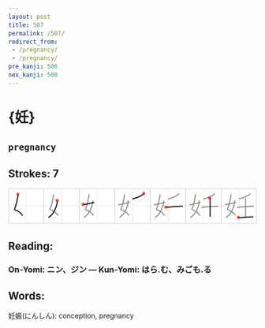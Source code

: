```yaml
---
layout: post
title: 507
permalink: /507/
redirect_from:
 - /pregnancy/
 - /pregnancy/
pre_kanji: 506
nex_kanji: 508
---
```


# {妊}

## `pregnancy`

## Strokes: 7

<div class="stroke"><img src="../images/E5A68A.png" /></div>

## Reading:

### On-Yomi: ニン、ジン &mdash; Kun-Yomi: はら.む、みごも.る

## Words:

妊娠(にんしん): conception, pregnancy

